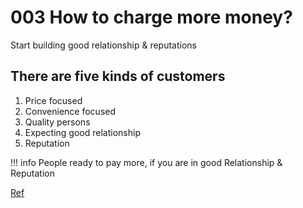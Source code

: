 # 003 How to charge more money?

Start building good relationship & reputations

## There are five kinds of customers
1. Price focused
2. Convenience focused
3. Quality persons
4. Expecting good relationship
5. Reputation

!!! info
    People ready to pay more, if you are in good Relationship & Reputation

[Ref](https://www.instagram.com/p/CEYqyh3AWb5/?utm_source=ig_web_copy_link)